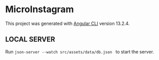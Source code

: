 # MicroInstagram

This project was generated with [Angular CLI](https://github.com/angular/angular-cli) version 13.2.4.

## LOCAL SERVER
Run `json-server --watch src/assets/data/db.json ` to start the server.


